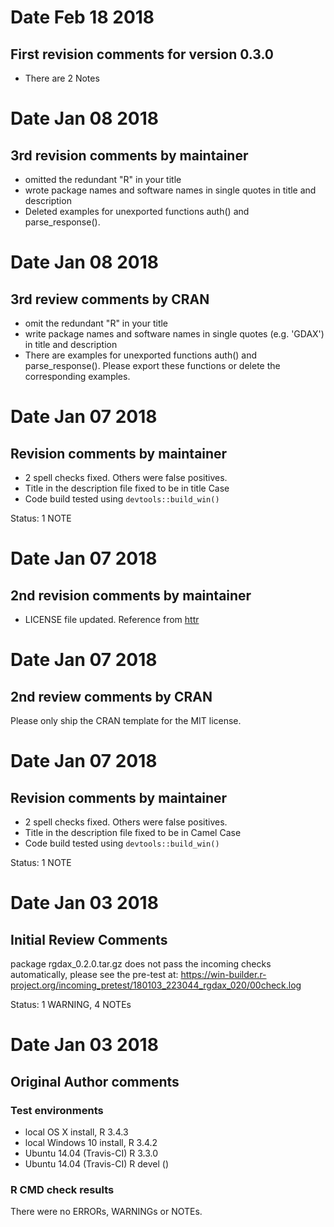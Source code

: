 # Date Feb 18 2018
## First revision comments for version 0.3.0

* There are 2 Notes




# Date Jan 08 2018  
## 3rd revision comments by maintainer  

* omitted the redundant "R" in your title
* wrote package names and software names in single quotes in title and description
* Deleted examples for unexported functions auth() and parse_response(). 

# Date Jan 08 2018  
## 3rd review comments by CRAN

* omit the redundant "R" in your title
* write package names and software names in single quotes (e.g. 'GDAX') in title and description
* There are examples for unexported functions auth() and parse_response(). Please export these functions or delete the corresponding examples.

# Date Jan 07 2018  
## Revision comments by maintainer

* 2 spell checks fixed. Others were false positives.
* Title in the description file fixed to be in title Case
* Code build tested using `devtools::build_win()`

Status: 1 NOTE

# Date Jan 07 2018  
## 2nd revision comments by maintainer  

* LICENSE file updated. Reference from [httr](https://github.com/r-lib/httr/blob/master/LICENSE)

# Date Jan 07 2018  
## 2nd review comments by CRAN

Please only ship the CRAN template for the MIT license.

# Date Jan 07 2018  
## Revision comments by maintainer

* 2 spell checks fixed. Others were false positives.
* Title in the description file fixed to be in Camel Case
* Code build tested using `devtools::build_win()`

Status: 1 NOTE



# Date Jan 03 2018  
## Initial Review Comments

package rgdax_0.2.0.tar.gz does not pass the incoming checks automatically, please see the pre-test at:
<https://win-builder.r-project.org/incoming_pretest/180103_223044_rgdax_020/00check.log>

Status: 1 WARNING, 4 NOTEs

# Date Jan 03 2018  
## Original Author comments

### Test environments
* local OS X install, R 3.4.3
* local Windows 10 install, R 3.4.2
* Ubuntu 14.04 (Travis-CI) R 3.3.0
* Ubuntu 14.04 (Travis-CI) R devel ()

### R CMD check results
There were no ERRORs, WARNINGs or NOTEs.
